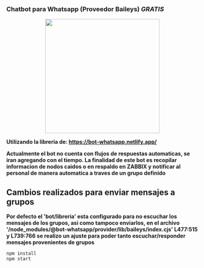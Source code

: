 ### Chatbot para Whatsapp (Proveedor Baileys) *GRATIS* ###
<p align="center">
<img width="300" src="https://upload.wikimedia.org/wikipedia/commons/b/bf/Zabbix_logo.png">
</p>

**Utilizando la libreria de: https://bot-whatsapp.netlify.app/**

**Actualmente el bot no cuenta con flujos de respuestas automaticas, se iran agregando con el tiempo. La finalidad de este bot es recopilar informacion de nodos caidos o en respaldo en ZABBIX y notificar al personal de manera automatica a traves de un grupo definido**

## Cambios realizados para enviar mensajes a grupos ##
**Por defecto el 'bot/libreria' esta configurado para no escuchar los mensajes de los grupos, asi como tampoco enviarlos, en el archivo '/node_modules/@bot-whatsapp/provider/lib/baileys/index.cjs' L477:515 y L739:766 se realizo un ajuste para poder tanto escuchar/responder mensajes provenientes de grupos**


```
npm install
npm start
```

